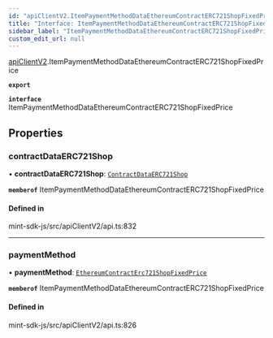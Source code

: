 ```yaml
---
id: "apiClientV2.ItemPaymentMethodDataEthereumContractERC721ShopFixedPrice"
title: "Interface: ItemPaymentMethodDataEthereumContractERC721ShopFixedPrice"
sidebar_label: "ItemPaymentMethodDataEthereumContractERC721ShopFixedPrice"
custom_edit_url: null
---
```


[apiClientV2](../modules/apiClientV2).ItemPaymentMethodDataEthereumContractERC721ShopFixedPrice

**`export`**

**`interface`** ItemPaymentMethodDataEthereumContractERC721ShopFixedPrice

## Properties

### contractDataERC721Shop

• **contractDataERC721Shop**: [`ContractDataERC721Shop`](apiClientV2.ContractDataERC721Shop)

**`memberof`** ItemPaymentMethodDataEthereumContractERC721ShopFixedPrice

#### Defined in

mint-sdk-js/src/apiClientV2/api.ts:832

___

### paymentMethod

• **paymentMethod**: [`EthereumContractErc721ShopFixedPrice`](../enums/apiClientV2.ItemPaymentMethodDataEthereumContractERC721ShopFixedPricePaymentMethodEnum#ethereumcontracterc721shopfixedprice)

**`memberof`** ItemPaymentMethodDataEthereumContractERC721ShopFixedPrice

#### Defined in

mint-sdk-js/src/apiClientV2/api.ts:826
